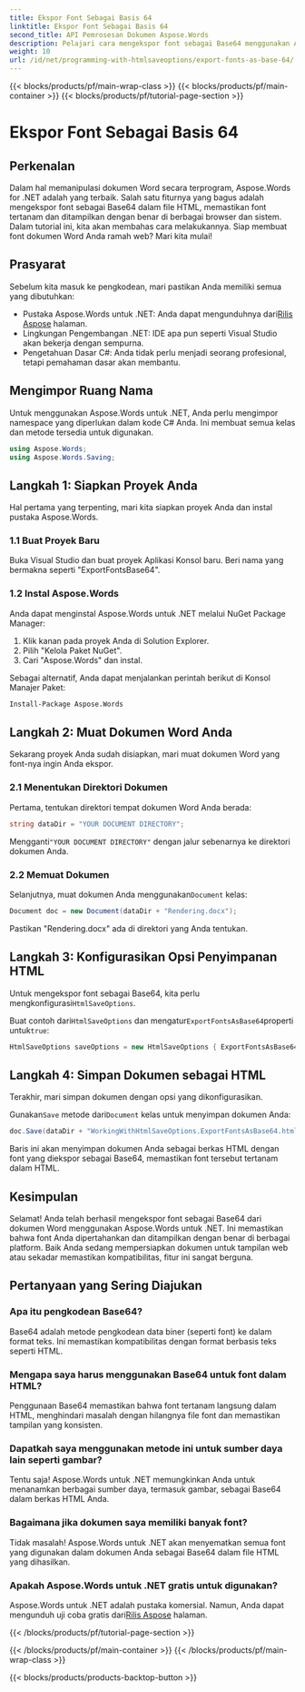 ```yaml
---
title: Ekspor Font Sebagai Basis 64
linktitle: Ekspor Font Sebagai Basis 64
second_title: API Pemrosesan Dokumen Aspose.Words
description: Pelajari cara mengekspor font sebagai Base64 menggunakan Aspose.Words untuk .NET dalam tutorial terperinci ini. Pastikan font tertanam dan ditampilkan dengan benar dalam file HTML.
weight: 10
url: /id/net/programming-with-htmlsaveoptions/export-fonts-as-base-64/
---
```


{{< blocks/products/pf/main-wrap-class >}}
{{< blocks/products/pf/main-container >}}
{{< blocks/products/pf/tutorial-page-section >}}

# Ekspor Font Sebagai Basis 64

## Perkenalan

Dalam hal memanipulasi dokumen Word secara terprogram, Aspose.Words for .NET adalah yang terbaik. Salah satu fiturnya yang bagus adalah mengekspor font sebagai Base64 dalam file HTML, memastikan font tertanam dan ditampilkan dengan benar di berbagai browser dan sistem. Dalam tutorial ini, kita akan membahas cara melakukannya. Siap membuat font dokumen Word Anda ramah web? Mari kita mulai!

## Prasyarat

Sebelum kita masuk ke pengkodean, mari pastikan Anda memiliki semua yang dibutuhkan:

-  Pustaka Aspose.Words untuk .NET: Anda dapat mengunduhnya dari[Rilis Aspose](https://releases.aspose.com/words/net/) halaman.
- Lingkungan Pengembangan .NET: IDE apa pun seperti Visual Studio akan bekerja dengan sempurna.
- Pengetahuan Dasar C#: Anda tidak perlu menjadi seorang profesional, tetapi pemahaman dasar akan membantu.

## Mengimpor Ruang Nama

Untuk menggunakan Aspose.Words untuk .NET, Anda perlu mengimpor namespace yang diperlukan dalam kode C# Anda. Ini membuat semua kelas dan metode tersedia untuk digunakan.

```csharp
using Aspose.Words;
using Aspose.Words.Saving;
```

## Langkah 1: Siapkan Proyek Anda

Hal pertama yang terpenting, mari kita siapkan proyek Anda dan instal pustaka Aspose.Words.

### 1.1 Buat Proyek Baru

Buka Visual Studio dan buat proyek Aplikasi Konsol baru. Beri nama yang bermakna seperti "ExportFontsBase64".

### 1.2 Instal Aspose.Words

Anda dapat menginstal Aspose.Words untuk .NET melalui NuGet Package Manager:

1. Klik kanan pada proyek Anda di Solution Explorer.
2. Pilih "Kelola Paket NuGet".
3. Cari "Aspose.Words" dan instal.

Sebagai alternatif, Anda dapat menjalankan perintah berikut di Konsol Manajer Paket:

```sh
Install-Package Aspose.Words
```

## Langkah 2: Muat Dokumen Word Anda

Sekarang proyek Anda sudah disiapkan, mari muat dokumen Word yang font-nya ingin Anda ekspor.

### 2.1 Menentukan Direktori Dokumen

Pertama, tentukan direktori tempat dokumen Word Anda berada:

```csharp
string dataDir = "YOUR DOCUMENT DIRECTORY";
```

 Mengganti`"YOUR DOCUMENT DIRECTORY"` dengan jalur sebenarnya ke direktori dokumen Anda.

### 2.2 Memuat Dokumen

 Selanjutnya, muat dokumen Anda menggunakan`Document` kelas:

```csharp
Document doc = new Document(dataDir + "Rendering.docx");
```

Pastikan "Rendering.docx" ada di direktori yang Anda tentukan.

## Langkah 3: Konfigurasikan Opsi Penyimpanan HTML

 Untuk mengekspor font sebagai Base64, kita perlu mengkonfigurasi`HtmlSaveOptions`.


 Buat contoh dari`HtmlSaveOptions` dan mengatur`ExportFontsAsBase64`properti untuk`true`:

```csharp
HtmlSaveOptions saveOptions = new HtmlSaveOptions { ExportFontsAsBase64 = true };
```

## Langkah 4: Simpan Dokumen sebagai HTML

Terakhir, mari simpan dokumen dengan opsi yang dikonfigurasikan.


 Gunakan`Save` metode dari`Document` kelas untuk menyimpan dokumen Anda:

```csharp
doc.Save(dataDir + "WorkingWithHtmlSaveOptions.ExportFontsAsBase64.html", saveOptions);
```

Baris ini akan menyimpan dokumen Anda sebagai berkas HTML dengan font yang diekspor sebagai Base64, memastikan font tersebut tertanam dalam HTML.

## Kesimpulan

Selamat! Anda telah berhasil mengekspor font sebagai Base64 dari dokumen Word menggunakan Aspose.Words untuk .NET. Ini memastikan bahwa font Anda dipertahankan dan ditampilkan dengan benar di berbagai platform. Baik Anda sedang mempersiapkan dokumen untuk tampilan web atau sekadar memastikan kompatibilitas, fitur ini sangat berguna.

## Pertanyaan yang Sering Diajukan

### Apa itu pengkodean Base64?
Base64 adalah metode pengkodean data biner (seperti font) ke dalam format teks. Ini memastikan kompatibilitas dengan format berbasis teks seperti HTML.

### Mengapa saya harus menggunakan Base64 untuk font dalam HTML?
Penggunaan Base64 memastikan bahwa font tertanam langsung dalam HTML, menghindari masalah dengan hilangnya file font dan memastikan tampilan yang konsisten.

### Dapatkah saya menggunakan metode ini untuk sumber daya lain seperti gambar?
Tentu saja! Aspose.Words untuk .NET memungkinkan Anda untuk menanamkan berbagai sumber daya, termasuk gambar, sebagai Base64 dalam berkas HTML Anda.

### Bagaimana jika dokumen saya memiliki banyak font?
Tidak masalah! Aspose.Words untuk .NET akan menyematkan semua font yang digunakan dalam dokumen Anda sebagai Base64 dalam file HTML yang dihasilkan.

### Apakah Aspose.Words untuk .NET gratis untuk digunakan?
 Aspose.Words untuk .NET adalah pustaka komersial. Namun, Anda dapat mengunduh uji coba gratis dari[Rilis Aspose](https://releases.aspose.com/) halaman.

{{< /blocks/products/pf/tutorial-page-section >}}

{{< /blocks/products/pf/main-container >}}
{{< /blocks/products/pf/main-wrap-class >}}

{{< blocks/products/products-backtop-button >}}
